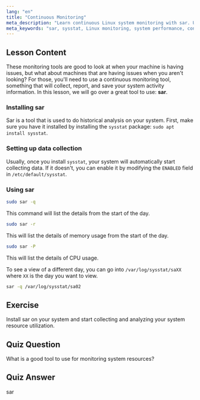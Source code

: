 ```yaml
---
lang: "en"
title: "Continuous Monitoring"
meta_description: "Learn continuous Linux system monitoring with sar. Understand installation, data collection, and how to analyze historical resource usage for performance. Get started!"
meta_keywords: "sar, sysstat, Linux monitoring, system performance, continuous monitoring, beginner, tutorial, guide"
---
```


## Lesson Content

These monitoring tools are good to look at when your machine is having issues, but what about machines that are having issues when you aren't looking? For those, you'll need to use a continuous monitoring tool, something that will collect, report, and save your system activity information. In this lesson, we will go over a great tool to use: **sar**.

### Installing sar

Sar is a tool that is used to do historical analysis on your system. First, make sure you have it installed by installing the `sysstat` package: `sudo apt install sysstat`.

### Setting up data collection

Usually, once you install `sysstat`, your system will automatically start collecting data. If it doesn't, you can enable it by modifying the `ENABLED` field in `/etc/default/sysstat`.

### Using sar

```bash
sudo sar -q
```

This command will list the details from the start of the day.

```bash
sudo sar -r
```

This will list the details of memory usage from the start of the day.

```bash
sudo sar -P
```

This will list the details of CPU usage.

To see a view of a different day, you can go into `/var/log/sysstat/saXX` where `XX` is the day you want to view.

```bash
sar -q /var/log/sysstat/sa02
```

## Exercise

Install sar on your system and start collecting and analyzing your system resource utilization.

## Quiz Question

What is a good tool to use for monitoring system resources?

## Quiz Answer

sar
